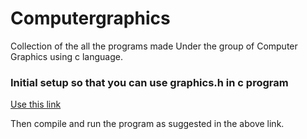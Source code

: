 # Computergraphics
Collection of the all the programs made Under the group of Computer Graphics using c language.

<h3>Initial setup so that you can use graphics.h in c program</h3>

<a href="http://askubuntu.com/questions/525051/how-do-i-use-graphics-h-in-ubuntu">Use this link</a>

<p>Then compile and run the program as suggested in the above link.</p>

